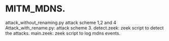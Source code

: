# MITM_MDNS.
attack_without_renaming.py attack scheme 1,2 and 4
Attack_with_rename.py: attack scheme 3.
detect.zeek: zeek script to detect the attacks.
main.zeek: zeek script to log mdns events.
